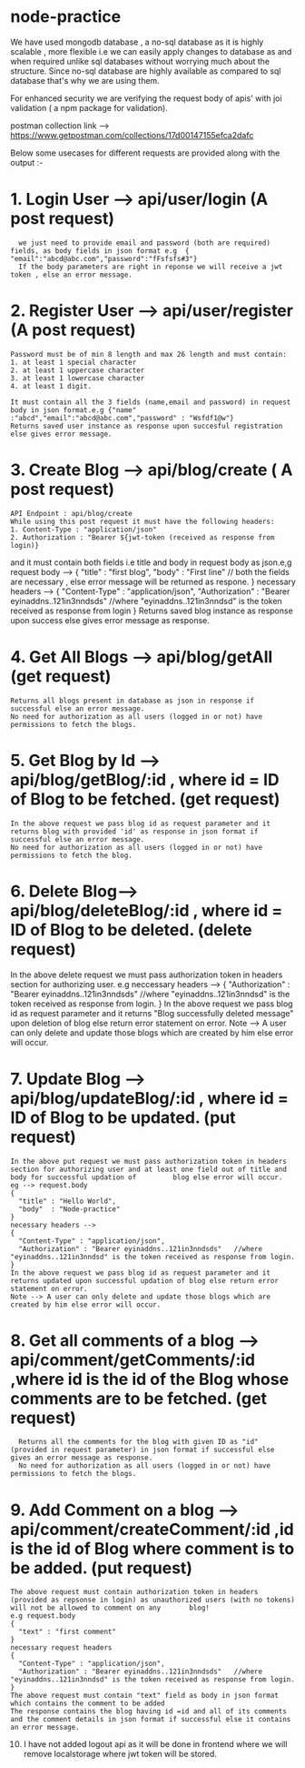 # node-practice
We have used mongodb database , a no-sql database as it is highly scalable , more flexible i.e we can easily apply changes to database as and when required unlike sql databases without worrying much about the structure. Since no-sql database are highly available as compared to sql database that's why we are using them.

For enhanced security we are verifying the request body of apis' with joi validation ( a npm package for validation).

postman collection link --> https://www.getpostman.com/collections/17d00147155efca2dafc

Below some usecases for different requests are provided along with the output :- 
# 1. Login User -->  api/user/login (A post request)
      we just need to provide email and password (both are required) fields, as body fields in json format e.g  { "email":"abcd@abc.com","password":"fFsfsfs#3"}
      If the body parameters are right in reponse we will receive a jwt token , else an error message.
      
# 2. Register User --> api/user/register  (A post request)
    Password must be of min 8 length and max 26 length and must contain:
    1. at least 1 special character
    2. at least 1 uppercase character
    3. at least 1 lowercase character
    4. at least 1 digit.
    
    It must contain all the 3 fields (name,email and password) in request body in json format.e.g {"name" :"abcd","email":"abcd@abc.com","password" : "Wsfdf1@w"}
    Returns saved user instance as response upon succesful registration else gives error message.
   
 # 3. Create Blog --> api/blog/create  ( A post request)
    API Endpoint : api/blog/create
    While using this post request it must have the following headers:
    1. Content-Type : "application/json"
    2. Authorization : "Bearer ${jwt-token (received as response from login)}
   and it must contain both fields i.e title and body in request body as json.e,g 
    request body --> 
    {
      "title" : "first blog",
      "body" : "First line"                               // both the fields are necessary , else error message will be returned as respone.
    }
    necessary headers -->
    {
      "Content-Type" : "application/json",
      "Authorization" : "Bearer eyinaddns..121in3nndsds"   //where "eyinaddns..121in3nndsd" is the token received as response from login 
    }
    Returns saved blog instance as response upon success else gives error message as response. 
    
# 4. Get All Blogs --> api/blog/getAll (get request)
    Returns all blogs present in database as json in response if successful else an error message.
    No need for authorization as all users (logged in or not) have permissions to fetch the blogs.
    
# 5. Get Blog by Id --> api/blog/getBlog/:id , where id = ID of Blog to be fetched. (get request)
    In the above request we pass blog id as request parameter and it returns blog with provided 'id' as response in json format if successful else an error message.
    No need for authorization as all users (logged in or not) have permissions to fetch the blog.
    
# 6. Delete Blog--> api/blog/deleteBlog/:id , where id = ID of Blog to be deleted. (delete request)
   In the above delete request we must pass authorization token in headers section for authorizing user.
   e.g neccessary headers --> 
   {
    "Authorization" : "Bearer eyinaddns..121in3nndsds"   //where "eyinaddns..121in3nndsd" is the token received as response from login.
   }
   In the above request we pass blog id as request parameter and it returns "Blog successfully deleted message" upon deletion of blog else return error statement on error.
   Note --> A user can only delete and update those blogs which are created by him else error will occur.
   
# 7. Update Blog  --> api/blog/updateBlog/:id , where id = ID of Blog to be updated. (put request)
    In the above put request we must pass authorization token in headers section for authorizing user and at least one field out of title and body for successful updation of         blog else error will occur.
    eg --> request.body 
    {
      "title" : "Hello World",
      "body"  : "Node-practice"
    }
    necessary headers --> 
    {
      "Content-Type" : "application/json",
      "Authorization" : "Bearer eyinaddns..121in3nndsds"   //where "eyinaddns..121in3nndsd" is the token received as response from login.
    }
    In the above request we pass blog id as request parameter and it returns updated upon successful updation of blog else return error statement on error.
    Note --> A user can only delete and update those blogs which are created by him else error will occur.
   
 # 8.  Get all comments of a blog --> api/comment/getComments/:id ,where id is the id of the Blog whose comments are to be fetched. (get request)
      Returns all the comments for the blog with given ID as "id" (provided in request parameter) in json format if successful else gives an error message as response.
      No need for authorization as all users (logged in or not) have permissions to fetch the blogs.
      
 # 9. Add Comment on a blog -->  api/comment/createComment/:id ,id is the id of Blog where comment is to be added. (put request)
    The above request must contain authorization token in headers (provided as repsonse in login) as unauthorized users (with no tokens) will not be allowed to comment on any       blog!
    e.g request.body 
    {
      "text" : "first comment"
    }
    necessary request headers 
    {
      "Content-Type" : "application/json",
      "Authorization" : "Bearer eyinaddns..121in3nndsds"   //where "eyinaddns..121in3nndsd" is the token received as response from login.
    }  
    The above request must contain "text" field as body in json format which contains the comment to be added
    The response contains the blog having id =id and all of its comments and the comment details in json format if successful else it contains an error message.
 
10. I have not added logout api as it will be done in frontend where we will remove localstorage where jwt token will be stored.

